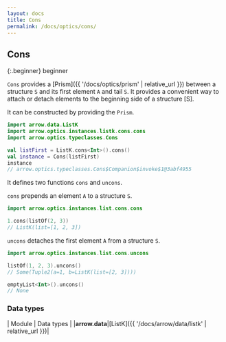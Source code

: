 ```yaml
---
layout: docs
title: Cons
permalink: /docs/optics/cons/
---
```


## Cons

{:.beginner}
beginner

`Cons` provides a [Prism]({{ '/docs/optics/prism' | relative_url }}) between a structure `S` and its first element `A` and tail `S`.
It provides a convenient way to attach or detach elements to the beginning side of a structure [S].

It can be constructed by providing the `Prism`.

```kotlin
import arrow.data.ListK
import arrow.optics.instances.listk.cons.cons
import arrow.optics.typeclasses.Cons

val listFirst = ListK.cons<Int>().cons()
val instance = Cons(listFirst)
instance
// arrow.optics.typeclasses.Cons$Companion$invoke$1@3abf4955
```

It defines two functions `cons` and `uncons`.

`cons` prepends an element `A` to a structure `S`.

```kotlin
import arrow.optics.instances.list.cons.cons

1.cons(listOf(2, 3))
// ListK(list=[1, 2, 3])
```

`uncons` detaches the first element `A` from a structure `S`.

```kotlin
import arrow.optics.instances.list.cons.uncons

listOf(1, 2, 3).uncons()
// Some(Tuple2(a=1, b=ListK(list=[2, 3])))
```
```kotlin
emptyList<Int>().uncons()
// None
```

### Data types

| Module | Data types |
|__arrow.data__|[ListK]({{ '/docs/arrow/data/listk' | relative_url }})|